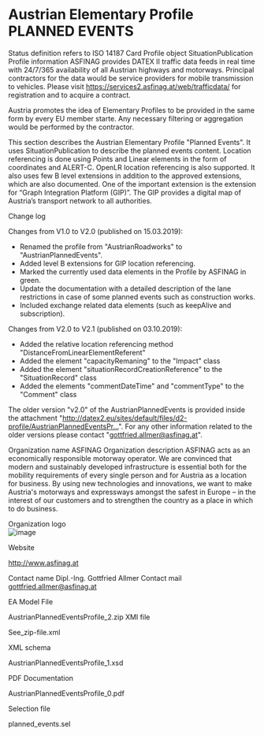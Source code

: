 # Austrian Elementary Profile PLANNED EVENTS
Status definition refers to ISO 14187
Card
Profile object
SituationPublication
Profile information
ASFINAG provides DATEX II  traffic data feeds in real time with 24/7/365 availability of all Austrian highways and motorways. Principal contractors for the data would be service providers for mobile transmission to vehicles. Please visit https://services2.asfinag.at/web/trafficdata/ for registration and to acquire a contract.

Austria promotes the idea of Elementary Profiles to be provided in the same form by every EU member starte. Any necessary filtering or aggregation would be performed by the contractor.

This section describes the Austrian Elementary Profile "Planned Events". It uses SituationPublication to describe the planned events content. Location referencing is done using Points and Linear elements in the form of coordinates and ALERT-C. OpenLR location referencing is also supported. It also uses few B level extensions in addition to the approved extensions, which are also documented. One of the important extension is the extension for “Graph Integration Platform (GIP)”. The GIP provides a digital map of Austria’s transport network to all authorities.

Change log

Changes from V1.0 to V2.0 (published on 15.03.2019):

- Renamed the profile from "AustrianRoadworks" to "AustrianPlannedEvents".
- Added level B extensions for GIP location referencing.
- Marked the currently used data elements in the Profile by ASFINAG in green.
- Update the documentation with a detailed description of the lane restrictions in case of some planned events such as construction works. 
- Included exchange related data elements (such as keepAlive and subscription).

Changes from V2.0 to V2.1 (published on 03.10.2019):
- Added the relative location referencing method "DistanceFromLinearElementReferent"
- Added the element "capacityRemaning" to the "Impact" class
- Added the element "situationRecordCreationReference" to the "SituationRecord" class
- Added the elements "commentDateTime" and "commentType" to the "Comment" class

The older version "v2.0" of the AustrianPlannedEvents is provided inside the attachment "http://datex2.eu/sites/default/files/d2-profile/AustrianPlannedEventsPr…".  For any other information related to the older versions please contact "gottfried.allmer@asfinag.at".

Organization name
ASFINAG
Organization description
ASFINAG acts as an economically responsible motorway operator. We are convinced that modern and sustainably developed infrastructure is essential both for the mobility requirements of every single person and for Austria as a location for business. By using new technologies and innovations, we want to make Austria's motorways and expressways amongst the safest in Europe – in the interest of our customers and to strengthen the country as a place in which to do business.

Organization logo<br>
![image](https://github.com/DATEX-II-EU/Profiles/assets/24648804/ed299e8c-8d1e-4907-a2a5-1933b113d889)

Website

http://www.asfinag.at

Contact name
Dipl.-Ing. Gottfried Allmer
Contact mail
gottfried.allmer@asfinag.at

EA Model File

AustrianPlannedEventsProfile_2.zip
XMI file

See_zip-file.xml

XML schema

AustrianPlannedEventsProfile_1.xsd

PDF Documentation

AustrianPlannedEventsProfile_0.pdf

Selection file

planned_events.sel
